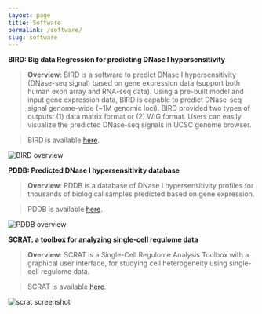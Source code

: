 ```yaml
---
layout: page
title: Software
permalink: /software/
slug: software
---
```


**BIRD: Big data Regression for predicting DNase I hypersensitivity**

>**Overview**: BIRD is a software to predict DNase I hypersensitivity (DNase-seq signal) based on gene expression data (support both human exon array and RNA-seq data). Using a pre-built model and input gene expression data, BIRD is capable to predict DNase-seq signal genome-wide (~1M genomic loci). BIRD provided two types of outputs: (1) data matrix format or (2) WIG format. Users can easily visualize the predicted DNase-seq signals in UCSC genome browser.

>BIRD is available [here](https://github.com/WeiqiangZhou/BIRD).

![](http://weiqiangzhou.com/images/bird_overview.png "BIRD overview")

**PDDB: Predicted DNase I hypersensitivity database**

>**Overview**: PDDB is a database of DNase I hypersensitivity profiles for thousands of biological samples predicted based on gene expression. 

>PDDB is available [here](http://jilab.biostat.jhsph.edu/~bsherwo2/bird/index.php).

![](http://weiqiangzhou.com/images/PDDB_overview.png "PDDB overview")

**SCRAT: a toolbox for analyzing single-cell regulome data**

>**Overview**: SCRAT is a Single-Cell Regulome Analysis Toolbox with a graphical user interface, for studying cell heterogeneity using single-cell regulome data.

>SCRAT is available [here](https://github.com/zji90/SCRAT).

![](http://weiqiangzhou.com/images/scrat_screenshot.png "scrat screenshot")
